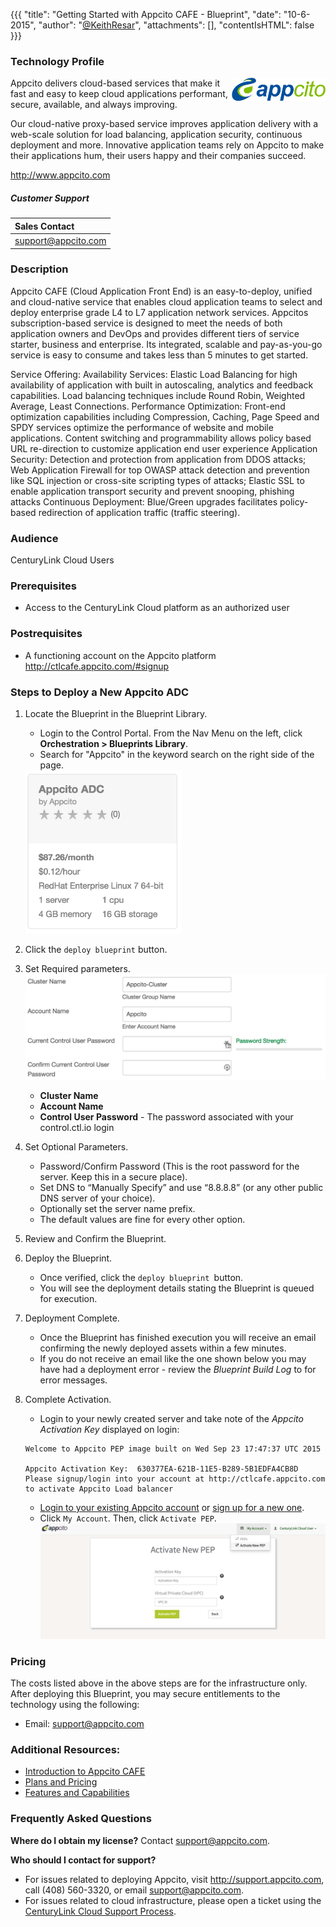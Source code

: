 {{{
  "title": "Getting Started with Appcito CAFE - Blueprint",
  "date": "10-6-2015",
  "author": "<a href='https://twitter.com/KeithResar'>@KeithResar</a>",
  "attachments": [],
  "contentIsHTML": false
}}}

### Technology Profile
<img src="../../images/appcito/appcito_logo.png" style="border:0;float:right;max-width: 150px;">

Appcito delivers cloud-based services that make it fast and easy to keep cloud applications performant, secure, available, and always improving.

Our cloud-native proxy-based service improves application delivery with a web-scale solution for load balancing, application security, continuous deployment and more. Innovative application teams rely on Appcito to make their applications hum, their users happy and their companies succeed.

http://www.appcito.com

##### Customer Support
|Sales Contact|
|:-	|
|support@appcito.com|


### Description
Appcito CAFE (Cloud Application Front End) is an easy-to-deploy, unified and cloud-native service that enables cloud application teams to select and deploy enterprise grade L4 to L7 application network services. Appcitos subscription-based service is designed to meet the needs of both application owners and DevOps and provides different tiers of service starter, business and enterprise. Its integrated, scalable and pay-as-you-go service is easy to consume and takes less than 5 minutes to get started.

Service Offering: Availability Services: Elastic Load Balancing for high availability of application with built in autoscaling, analytics and feedback capabilities. Load balancing techniques include Round Robin, Weighted Average, Least Connections. Performance Optimization: Front-end optimization capabilities including Compression, Caching, Page Speed and SPDY services optimize the performance of website and mobile applications. Content switching and programmability allows policy based URL re-direction to customize application end user experience Application Security: Detection and protection from application from DDOS attacks; Web Application Firewall for top OWASP attack detection and prevention like SQL injection or cross-site scripting types of attacks; Elastic SSL to enable application transport security and prevent snooping, phishing attacks Continuous Deployment: Blue/Green upgrades facilitates policy-based redirection of application traffic (traffic steering).

### Audience
CenturyLink Cloud Users

### Prerequisites
* Access to the CenturyLink Cloud platform as an authorized user

### Postrequisites
* A functioning account on the Appcito platform http://ctlcafe.appcito.com/#signup

### Steps to Deploy a New Appcito ADC
1. Locate the Blueprint in the Blueprint Library.
   * Login to the Control Portal. From the Nav Menu on the left, click **Orchestration > Blueprints Library**.
   * Search for "Appcito" in the keyword search on the right side of the page.
   <img src="../../images/appcito/cluster_blueprint_tiles.png" style="border:0;max-width:250px;">

2. Click the `deploy blueprint` button.

3. Set Required parameters.
   <img src="../../images/appcito/deploy_parameters.png">

   * **Cluster Name**
   * **Account Name**
   * **Control User Password** - The password associated with your control.ctl.io login

4. Set Optional Parameters.
   * Password/Confirm Password (This is the root password for the server. Keep this in a secure place).
   * Set DNS to “Manually Specify” and use “8.8.8.8” (or any other public DNS server of your choice).
   * Optionally set the server name prefix.
   * The default values are fine for every other option.

5. Review and Confirm the Blueprint.

6. Deploy the Blueprint.
   * Once verified, click the `deploy blueprint `button.
   * You will see the deployment details stating the Blueprint is queued for execution.

7. Deployment Complete.
   * Once the Blueprint has finished execution you will receive an email confirming the newly deployed assets within a few minutes.
   * If you do not receive an email like the one shown below you may have had a deployment error - review the *Blueprint Build Log* to for error messages.

8. Complete Activation.
   * Login to your newly created server and take note of the *Appcito Activation Key* displayed on login:

   ```
   Welcome to Appcito PEP image built on Wed Sep 23 17:47:37 UTC 2015

   Appcito Activation Key:  630377EA-621B-11E5-B289-5B1EDFA4CB8D
   Please signup/login into your account at http://ctlcafe.appcito.com to activate Appcito Load balancer
   ```
   * [Login to your existing Appcito account](http://ctlcafe.appcito.com/) or [sign up for a new one](http://ctlcafe.appcito.com/#signup).
   * Click `My Account`. Then, click `Activate PEP`.
   ![Activate Pep](../../images/appcito/activate_pep.png)


### Pricing
The costs listed above in the above steps are for the infrastructure only. After deploying this Blueprint, you may secure entitlements to the technology using the following:
* Email: support@appcito.com

### Additional Resources:
* [Introduction to Appcito CAFE](http://support.appcito.com/support/solutions/articles/5000478428)
* [Plans and Pricing](http://www.appcito.com/products/service-packages/)
* [Features and Capabilities](http://www.appcito.com/appcito-cafe/)

### Frequently Asked Questions
**Where do I obtain my license?**
Contact support@appcito.com.

**Who should I contact for support?**
* For issues related to deploying Appcito, visit http://support.appcito.com, call (408) 560-3320, or email support@appcito.com.
* For issues related to cloud infrastructure, please open a ticket using the [CenturyLink Cloud Support Process](../../Support/how-do-i-report-a-support-issue.md).
